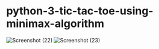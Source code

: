 # python-3-tic-tac-toe-using-minimax-algorithm

![Screenshot (22)](https://github.com/S-Immanuel01/python-3-tic-tac-toe-minimax-/assets/142397823/8f1c07e5-4607-4e0a-a9c3-ca59829ed105)
![Screenshot (23)](https://github.com/S-Immanuel01/python-3-tic-tac-toe-minimax-/assets/142397823/960f36e6-7be3-4e58-8570-e69c89cb2fbb)


